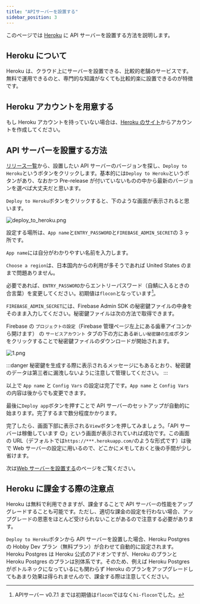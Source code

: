 ```yaml
---
title: "APIサーバーを設置する"
sidebar_position: 3
---
```


このページでは [Heroku](https://jp.heroku.com) に API サーバーを設置する方法を説明します。

## Heroku について

Heroku は、クラウド上にサーバーを設置できる、比較的老舗のサービスです。無料で運用できるのと、専門的な知識がなくても比較的楽に設置できるのが特徴です。

## Heroku アカウントを用意する

もし Heroku アカウントを持っていない場合は、[Heroku のサイト](https://jp.heroku.com)からアカウントを作成してください。

## API サーバーを設置する方法

[リリース一覧](https://github.com/flocon-trpg/servers/releases)から、設置したい API サーバーのバージョンを探し、`Deploy to Heroku`というボタンをクリックします。基本的には`Deploy to Heroku`というボタンがあり、なおかつ Pre-release が付いていないものの中から最新のバージョンを選べば大丈夫だと思います。

`Deploy to Heroku`ボタンをクリックすると、下のような画面が表示されると思います。

![deploy_to_heroku.png](/img/docs/heroku/deploy_to_heroku.png)

設定する場所は、`App name`と`ENTRY_PASSWORD`と`FIREBASE_ADMIN_SECRET`の 3 ヶ所です。

`App name`には自分がわかりやすい名前を入力します。

`Choose a region`は、日本国内からの利用が多そうであれば United States のままで問題ありません。

必要であれば、`ENTRY_PASSWORD`からエントリーパスワード（自鯖に入るときの合言葉）を変更してください。初期値は`flocon`となっています[^1]。

`FIREBASE_ADMIN_SECRET`には、Firebase Admin SDK の秘密鍵ファイルの中身をそのまま入力してください。秘密鍵ファイルは次の方法で取得できます。

Firebase の `プロジェクトの設定`（Firebase 管理ページ左上にある歯車アイコンから開けます） の `サービスアカウント` タブの下の方にある`新しい秘密鍵の生成`ボタンをクリックすることで秘密鍵ファイルのダウンロードが開始されます。

![1.png](/img/docs/vars/firebase_admin/1.png)

:::danger
秘密鍵を生成する際に表示されるメッセージにもあるとおり、秘密鍵のデータは第三者に漏洩しないように注意して管理してください。
:::

以上で `App name` と `Config Vars` の設定は完了です。`App name` と `Config Vars` の内容は後からでも変更できます。

最後に`Deploy app`ボタンを押すことで API サーバーのセットアップが自動的に始まります。完了するまで数分程度かかります。

完了したら、画面下部に表示される`View`ボタンを押してみましょう。「API サーバーは稼働しています 😊」という画面が表示されていれば成功です。この画面の URL（デフォルトでは`https://***.herokuapp.com/`のような形式です）は後で Web サーバーの設定に用いるので、どこかにメモしておくと後の手間が少し省けます。

次は[Web サーバーを設置する](./web_server.md)のページをご覧ください。

## Heroku に課金する際の注意点

Heroku は無料で利用できますが、課金することで API サーバーの性能をアップグレードすることも可能です。ただし、適切な課金の設定を行わない場合、アップグレードの恩恵をほとんど受けられないことがあるので注意する必要があります。

`Deploy to Heroku`ボタンから API サーバーを設置した場合、Heroku Postgres の Hobby Dev プラン（無料プラン）が合わせて自動的に設定されます。Heroku Postgres は Heroku 公式のアドオンですが、Heroku のプランと Heroku Postgres のプランは別体系です。そのため、例えば Heroku Postgres がボトルネックになっているにも関わらず Heroku のプランをアップグレードしてもあまり効果は得られませんので、課金する際は注意してください。

[^1]: APIサーバー v0.7.1 までは初期値は`flocon`ではなく`hi-flocon`でした。